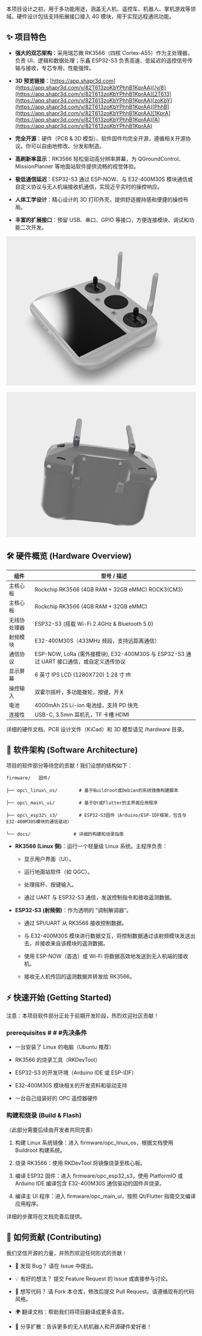 

本项目设计之初，用于多功能用途，涵盖无人机、遥控车、机器人、掌机游戏等领域。硬件设计包括支持拓展接口接入 4G 模块，用于实现远程通讯功能。

## ✨ 项目特色



*   **强大的双芯架构**：采用瑞芯微 RK3566（四核 Cortex-A55）作为主处理器，负责 UI、逻辑和数据处理；乐鑫 ESP32-S3 负责高速、低延迟的遥控信号传输与接收，专芯专用，性能强悍。

*   **3D 预览链接**：[https://app.shapr3d.com](https://app.shapr3d.com/v/82T613zoKbYPhhB1KprAA)[/v/8](https://app.shapr3d.com/v/82T613zoKbYPhhB1KprAA)[2T613](https://app.shapr3d.com/v/82T613zoKbYPhhB1KprAA)[zoKbY](https://app.shapr3d.com/v/82T613zoKbYPhhB1KprAA)[PhhB](https://app.shapr3d.com/v/82T613zoKbYPhhB1KprAA)[1KprA](https://app.shapr3d.com/v/82T613zoKbYPhhB1KprAA)[A](https://app.shapr3d.com/v/82T613zoKbYPhhB1KprAA)

*   **完全开源**：硬件（PCB & 3D 模型）、软件固件均完全开源，遵循相关开源协议。你可以自由地修改、分发和制造。

*   **高刷新率显示**：RK3566 轻松驱动高分辨率屏幕，为 QGroundControl、MissionPlanner 等地面站软件提供流畅的视觉体验。

*   **极低通信延迟**：ESP32-S3 通过 ESP-NOW、与 E32-400M30S 模块通信或自定义协议与无人机端接收机通信，实现近乎实时的操控响应。

*   **人体工学设计**：精心设计的 3D 打印外壳，提供舒适握持感和便捷的操控布局。

*   **丰富的扩展接口**：预留 USB、串口、GPIO 等接口，方便连接模块、调试和功能二次开发。



![img](72ea594b07d95843cfd6bd2f808aa445.png)



![img](fcfce2822ea62f884dcd48cdd1de2ff2.png)

## 🛠️ 硬件概览 (Hardware Overview)



| 组件     | 型号 / 描述                                                             |
| ------ | ------------------------------------------------------------------- |
| 主核心板   | Rockchip RK3566 (4GB RAM + 32GB eMMC) ROCK3(CM3)                              |
| 主核心板   | Rockchip RK3566 (4GB RAM + 32GB eMMC)                               |
| 无线协处理器 | ESP32-S3 (搭载 Wi-Fi 2.4GHz & Bluetooth 5.0)                          |
| 射频模块   | E32-400M30S（433MHz 频段，支持远距离通信）                                      |
| 通信协议   | ESP-NOW, LoRa (需外接模块), E32-400M30S 与 ESP32-S3 通过 UART 接口通信，或自定义透传协议 |
| 显示屏幕   | 6 英寸 IPS LCD (1280X720) 1.28 寸 tft                                  |
| 操控输入   | 双霍尔摇杆，多功能拨轮，按键，开关                                                   |
| 电池     | 4000mAh 2S Li-ion 电池组，支持 PD 快充                                      |
| 连接性    | USB-C, 3.5mm 耳机孔，TF 卡槽 HDMI                                         |

详细的硬件文档、PCB 设计文件（KiCad）和 3D 模型请见 /hardware 目录。

## 🚀 软件架构 (Software Architecture)

项目的软件部分等待您的贡献！我们设想的结构如下：



```
firmware/   固件/

├── opc\_linux\_os/        # 基于Buildroot或Debian的系统镜像构建脚本

├── opc\_main\_ui/         # 基于Qt或Flutter的主界面应用程序

├── opc\_esp32\_s3/        # ESP32-S3固件（Arduino/ESP-IDF框架，包含与E32-400M30S模块的通信驱动）

└── docs/                # 详细的构建和烧录指南
```



*   **RK3566 (Linux 侧)**：运行一个轻量级 Linux 系统。主程序负责：


    *   显示用户界面（UI）。

    *   运行地面站软件（如 QGC）。

    *   处理摇杆、按键输入。

    *   通过 UART 与 ESP32-S3 通信，发送控制指令和接收遥测数据。

*   **ESP32-S3 (射频侧)**：作为透明的 “调制解调器”。


    *   通过 SPI/UART 从 RK3566 接收控制数据。

    *   与 E32-400M30S 模块进行数据交互，将控制数据通过该射频模块发送出去，并接收来自该模块的遥测数据。

    *   使用 ESP-NOW（首选）或 Wi-Fi 将数据高效地发送到无人机端的接收机。

    *   接收无人机传回的遥测数据并转发给 RK3566。

## ⚡ 快速开始 (Getting Started)

注意：本项目软件部分正处于前期开发阶段，热烈欢迎社区贡献！

### prerequisites   # # #先决条件



*   一台安装了 Linux 的电脑（Ubuntu 推荐）

*   RK3566 的烧录工具（RKDevTool）

*   ESP32-S3 的开发环境（Arduino IDE 或 ESP-IDF）

*   E32-400M30S 模块相关的开发资料和驱动支持

*   一台自己组装好的 OPC 遥控器硬件

### 构建和烧录 (Build & Flash)

（此部分需要后续由开发者共同完善）



1.  构建 Linux 系统镜像：进入 firmware/opc\_linux\_os，根据文档使用 Buildroot 构建系统。

2.  烧录 RK3566：使用 RKDevTool 将镜像烧录至核心板。

3.  编译 ESP32 固件：进入 firmware/opc\_esp32\_s3，使用 PlatformIO 或 Arduino IDE 编译包含 E32-400M30S 通信驱动的固件并烧录。

4.  编译主 UI 程序：进入 firmware/opc\_main\_ui，按照 Qt/Flutter 指南交叉编译应用程序。

详细的步骤将在文档完善后提供。

## 🤝 如何贡献 (Contributing)

我们坚信开源的力量，并热烈欢迎任何形式的贡献！



*   👀 发现 Bug？ 请在 Issue 中提出。

*   💡 有好的想法？ 提交 Feature Request 的 Issue 或直接参与讨论。

*   📝 想写代码？ 请 Fork 本仓库，修改后提交 Pull Request。请遵循现有的代码风格。

*   🌍 翻译文档：帮助我们将项目翻译成更多语言。

*   📢 分享扩散：告诉更多的无人机机器人和开源硬件爱好者！


